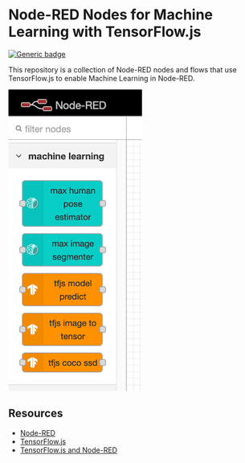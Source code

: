 # Node-RED Nodes for Machine Learning with TensorFlow.js

[![Generic badge](https://img.shields.io/badge/status-WORK%20IN%20PROGRESS-red.svg)](https://shields.io/)

This repository is a collection of Node-RED nodes and flows that use TensorFlow.js to enable Machine Learning in Node-RED.

![Node-RED Nodes](img/nodes.png)

## Resources

- [Node-RED](https://nodered.org/)
- [TensorFlow.js](https://www.tensorflow.org/js/)
- [TensorFlow.js and Node-RED](https://ibm.biz/tfjs-nodered)

